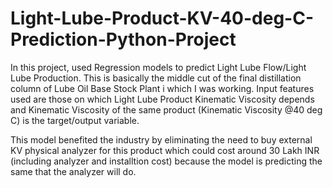 # Light-Lube-Product-KV-40-deg-C-Prediction-Python-Project

In this project, used Regression models to predict Light Lube Flow/Light Lube Production. This is basically the middle cut of the final distillation column of Lube Oil Base Stock Plant i which I was working. Input features used are those on which Light Lube Product Kinematic Viscosity depends and Kinematic Viscosity of the same product (Kinematic Viscosity @40 deg C) is the target/output variable.

This model benefited the industry by eliminating the need to buy external KV physical analyzer for this product which could cost around 30 Lakh INR (including analyzer and installtion cost) because the model is predicting the same that the analyzer will do.
